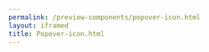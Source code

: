 ```yaml
--- 
permalink: /preview-components/popover-icon.html
layout: iframed 
title: Popover-icon.html
---
```

<div class="container py-8">
    <a href="javascript:void(0)" class="popover js-tooltip"
        data-tooltip-trigger="click" data-tooltip-position="top"
        aria-label="Klik på ikon for tooltip"
        data-tooltip="Dette er en hjælpetekst i en popover"><svg class="icon-svg "  focusable="false" aria-hidden="true" ><use xlink:href="#help-circle-outline"></use></svg></a>
</div>